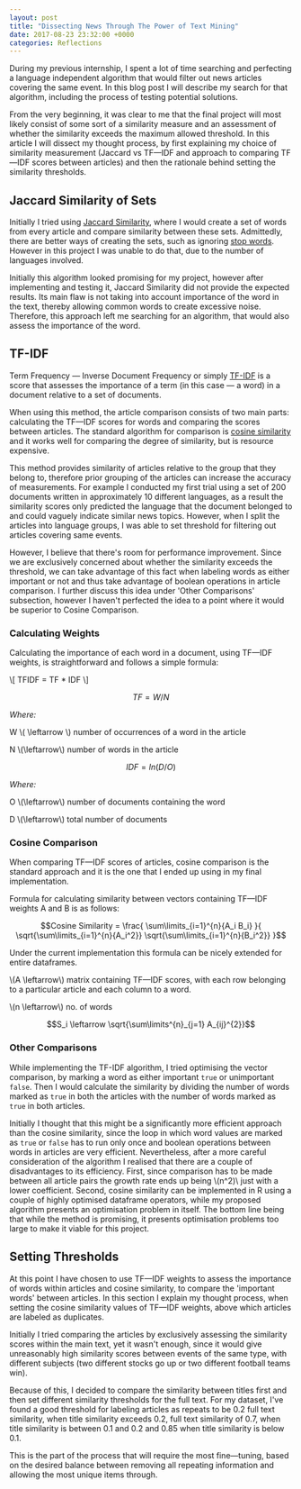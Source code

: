 ```yaml
---
layout: post
title: "Dissecting News Through The Power of Text Mining"
date: 2017-08-23 23:32:00 +0000
categories: Reflections
---
```


During my previous internship, I spent a lot of time searching and
perfecting a language independent algorithm that would filter out news
articles covering the same event. In this blog post I will describe my
search for that algorithm, including the process of testing potential
solutions.

From the very beginning, it was clear to me that the final project will
most likely consist of some sort of a similarity measure and an
assessment of whether the similarity exceeds the maximum allowed
threshold. In this article I will dissect my thought process, by first
explaining my choice of similarity measurement (Jaccard vs TF—IDF and
approach to comparing TF—IDF scores between articles) and then the
rationale behind setting the similarity thresholds.

Jaccard Similarity of Sets
--------------------------

Initially I tried using [Jaccard
Similarity](http://infolab.stanford.edu/~ullman/mmds/ch3.pdf), where I
would create a set of words from every article and compare similarity
between these sets. Admittedly, there are better ways of creating the
sets, such as ignoring [stop
words](https://www.researchgate.net/publication/273127322_Preprocessing_Techniques_for_Text_Mining).
However in this project I was unable to do that, due to the number of
languages involved.

Initially this algorithm looked promising for my project, however after
implementing and testing it, Jaccard Similarity did not provide the
expected results. Its main flaw is not taking into account importance of
the word in the text, thereby allowing common words to create excessive
noise. Therefore, this approach left me searching for an algorithm, that
would also assess the importance of the word.

TF-IDF
------

Term Frequency — Inverse Document Frequency or simply
[TF-IDF](http://blog.christianperone.com/2011/09/machine-learning-text-feature-extraction-tf-idf-part-i/)
is a score that assesses the importance of a term (in this case — a
word) in a document relative to a set of documents.

When using this method, the article comparison consists of two main
parts: calculating the TF—IDF scores for words and comparing the scores
between articles. The standard algorithm for comparison is [cosine
similarity](https://brenocon.com/blog/2012/03/cosine-similarity-pearson-correlation-and-ols-coefficients/)
and it works well for comparing the degree of similarity, but is
resource expensive.

This method provides similarity of articles relative to the group that
they belong to, therefore prior grouping of the articles can increase
the accuracy of measurements. For example I conducted my first trial
using a set of 200 documents written in approximately 10 different
languages, as a result the similarity scores only predicted the language
that the document belonged to and could vaguely indicate similar news
topics. However, when I split the articles into language groups, I was
able to set threshold for filtering out articles covering same events.

However, I believe that there's room for performance improvement. Since
we are exclusively concerned about whether the similarity exceeds the
threshold, we can take advantage of this fact when labeling words as
either important or not and thus take advantage of boolean operations in
article comparison. I further discuss this idea under 'Other
Comparisons' subsection, however I haven't perfected the idea to a point
where it would be superior to Cosine Comparison.

### Calculating Weights

Calculating the importance of each word in a document, using TF—IDF
weights, is straightforward and follows a simple formula:

\\[ TFIDF = TF * IDF \\]

$$TF = W / N$$

*Where:*

W \\( \leftarrow \\) number of occurrences of a word in the article

N \\(\leftarrow\\) number of words in the article

$$IDF = ln(D/O)$$

*Where:*

O \\(\leftarrow\\) number of documents containing the word

D \\(\leftarrow\\) total number of documents

### Cosine Comparison

When comparing TF—IDF scores of articles, cosine comparison is the
standard approach and it is the one that I ended up using in my final
implementation.

Formula for calculating similarity between vectors containing TF—IDF
weights A and B is as follows:

$$Cosine Similarity = \frac{ \sum\limits_{i=1}^{n}{A_i B_i} }{ \sqrt{\sum\limits_{i=1}^{n}{A_i^2}} \sqrt{\sum\limits_{i=1}^{n}{B_i^2}} }$$

Under the current implementation this formula can be nicely extended for
entire dataframes.

\\(A \leftarrow\\) matrix containing TF—IDF scores, with each row belonging
to a particular article and each column to a word.

\\(n \leftarrow\\) no. of words

$$S_i \leftarrow \sqrt{\sum\limits^{n}_{j=1} A_{ij}^{2}}$$

### Other Comparisons

While implementing the TF-IDF algorithm, I tried optimising the vector
comparison, by marking a word as either important `true` or unimportant
`false`. Then I would calculate the similarity by dividing the number of
words marked as `true` in both the articles with the number of words
marked as `true` in both articles.

Initially I thought that this might be a significantly more efficient
approach than the cosine similarity, since the loop in which word values
are marked as `true` or `false` has to run only once and boolean
operations between words in articles are very efficient. Nevertheless,
after a more careful consideration of the algorithm I realised that
there are a couple of disadvantages to its efficiency. First, since
comparison has to be made between all article pairs the growth rate ends
up being \\(n^2)\\ just with a lower coefficient. Second, cosine similarity
can be implemented in R using a couple of highly optimised dataframe
operators, while my proposed algorithm presents an optimisation problem
in itself. The bottom line being that while the method is promising, it
presents optimisation problems too large to make it viable for this
project.

Setting Thresholds
------------------

At this point I have chosen to use TF—IDF weights to assess the
importance of words within articles and cosine similarity, to compare
the 'important words' between articles. In this section I explain my
thought process, when setting the cosine similarity values of TF—IDF
weights, above which articles are labeled as duplicates.

Initially I tried comparing the articles by exclusively assessing the
similarity scores within the main text, yet it wasn't enough, since it
would give unreasonably high similarity scores between events of the
same type, with different subjects (two different stocks go up or two
different football teams win).

Because of this, I decided to compare the similarity between titles
first and then set different similarity thresholds for the full text.
For my dataset, I've found a good threshold for labeling articles as
repeats to be 0.2 full text similarity, when title similarity exceeds
0.2, full text similarity of 0.7, when title similarity is between 0.1
and 0.2 and 0.85 when title similarity is below 0.1.

This is the part of the process that will require the most fine—tuning,
based on the desired balance between removing all repeating information
and allowing the most unique items through.
